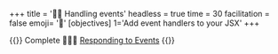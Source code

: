 +++
title = '🦻🏼 Handling events'
headless = true
time = 30
facilitation = false
emoji= '🧩'
[objectives]
    1='Add event handlers to your JSX'
+++

{{<note type="narrative" title="React Learn">}}
Complete 🧑🏾‍🎓 [Responding to Events](https://react.dev/learn/responding-to-events)
{{</note>}}
